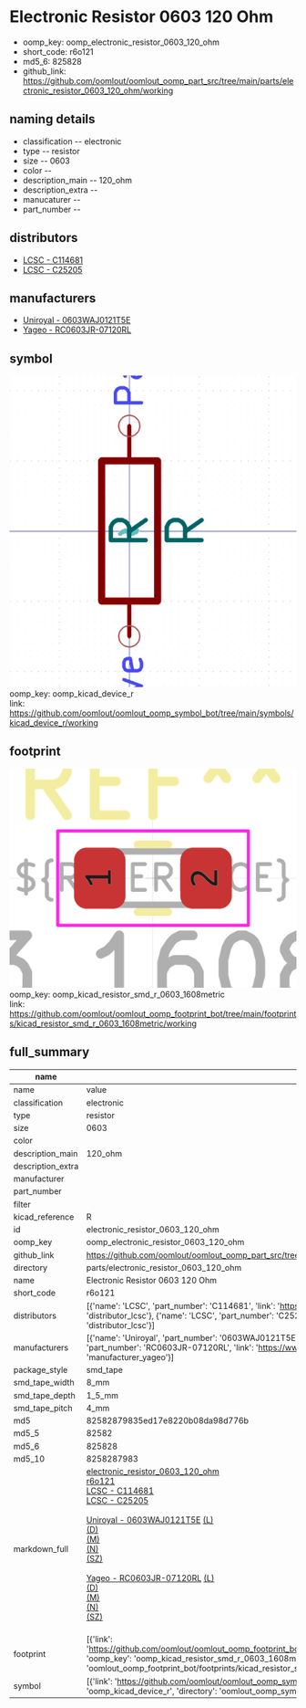 # Electronic Resistor 0603 120 Ohm

  
* oomp_key: oomp_electronic_resistor_0603_120_ohm 
* short_code: r6o121
* md5_6: 825828  
* github_link: https://github.com/oomlout/oomlout_oomp_part_src/tree/main/parts/electronic_resistor_0603_120_ohm/working  
## naming details
* classification -- electronic
* type -- resistor
* size -- 0603
* color -- 
* description_main -- 120_ohm
* description_extra -- 
* manucaturer -- 
* part_number -- 

## distributors
* [LCSC - C114681](https://lcsc.com/product-detail/C114681.html)  
* [LCSC - C25205](https://lcsc.com/product-detail/C25205.html)  

## manufacturers
* [Uniroyal - 0603WAJ0121T5E]()  
* [Yageo - RC0603JR-07120RL](https://www.yageo.com/en/Chart/Download/pdf/RC0603JR-07120RL)  

## symbol

![](symbol/0/working/working_600.png)  
oomp_key: oomp_kicad_device_r  
link: https://github.com/oomlout/oomlout_oomp_symbol_bot/tree/main/symbols/kicad_device_r/working  

## footprint

![](footprint/0/working/working_600.png)  
oomp_key: oomp_kicad_resistor_smd_r_0603_1608metric  
link: https://github.com/oomlout/oomlout_oomp_footprint_bot/tree/main/footprints/kicad_resistor_smd_r_0603_1608metric/working  

## full_summary
| name | value | 
| --- | --- | 
| name | value | 
| classification | electronic | 
| type | resistor | 
| size | 0603 | 
| color |  | 
| description_main | 120_ohm | 
| description_extra |  | 
| manufacturer |  | 
| part_number |  | 
| filter |  | 
| kicad_reference | R | 
| id | electronic_resistor_0603_120_ohm | 
| oomp_key | oomp_electronic_resistor_0603_120_ohm | 
| github_link | https://github.com/oomlout/oomlout_oomp_part_src/tree/main/parts/electronic_resistor_0603_120_ohm/working | 
| directory | parts/electronic_resistor_0603_120_ohm | 
| name | Electronic Resistor 0603 120 Ohm | 
| short_code | r6o121 | 
| distributors | [{'name': 'LCSC', 'part_number': 'C114681', 'link': 'https://lcsc.com/product-detail/C114681.html', 'id': 'distributor_lcsc'}, {'name': 'LCSC', 'part_number': 'C25205', 'link': 'https://lcsc.com/product-detail/C25205.html', 'id': 'distributor_lcsc'}] | 
| manufacturers | [{'name': 'Uniroyal', 'part_number': '0603WAJ0121T5E', 'link': '', 'id': 'manufacturer_uniroyal'}, {'name': 'Yageo', 'part_number': 'RC0603JR-07120RL', 'link': 'https://www.yageo.com/en/Chart/Download/pdf/RC0603JR-07120RL', 'id': 'manufacturer_yageo'}] | 
| package_style | smd_tape | 
| smd_tape_width | 8_mm | 
| smd_tape_depth | 1_5_mm | 
| smd_tape_pitch | 4_mm | 
| md5 | 82582879835ed17e8220b08da98d776b | 
| md5_5 | 82582 | 
| md5_6 | 825828 | 
| md5_10 | 8258287983 | 
| markdown_full | [electronic_resistor_0603_120_ohm](https://github.com/oomlout/oomlout_oomp_part_src/tree/main/parts/electronic_resistor_0603_120_ohm/working)<br>[r6o121](https://github.com/oomlout/oomlout_oomp_part_src/tree/main/parts/electronic_resistor_0603_120_ohm/working)<br>[LCSC - C114681<br>](https://lcsc.com/product-detail/C114681.html)[LCSC - C25205<br>](https://lcsc.com/product-detail/C25205.html)<br>[Uniroyal - 0603WAJ0121T5E]() [(L)<br>](https://www.lcsc.com/search?q=0603WAJ0121T5E)[(D)<br>](https://www.digikey.com/en/products?,keywords=0603WAJ0121T5E)[(M)<br>](https://www.mouser.com/Search/Refine?Keyword=0603WAJ0121T5E)[(N)<br>](https://www.newark.com/search?st=0603WAJ0121T5E)[(SZ)<br>](https://so.szlcsc.com/global.html?k=0603WAJ0121T5E)<br>[Yageo - RC0603JR-07120RL](https://www.yageo.com/en/Chart/Download/pdf/RC0603JR-07120RL) [(L)<br>](https://www.lcsc.com/search?q=RC0603JR-07120RL)[(D)<br>](https://www.digikey.com/en/products?,keywords=RC0603JR-07120RL)[(M)<br>](https://www.mouser.com/Search/Refine?Keyword=RC0603JR-07120RL)[(N)<br>](https://www.newark.com/search?st=RC0603JR-07120RL)[(SZ)<br>](https://so.szlcsc.com/global.html?k=RC0603JR-07120RL)<br> | 
| footprint | [{'link': 'https://github.com/oomlout/oomlout_oomp_footprint_bot/tree/main/foootprntss/kicad_resistor_smd_r_0603_1608metric', 'oomp_key': 'oomp_kicad_resistor_smd_r_0603_1608metric', 'directory': 'oomlout_oomp_footprint_bot/footprints/kicad_resistor_smd_r_0603_1608metric//working/working.kicad_mod'}] | 
| symbol | [{'link': 'https://github.com/oomlout/oomlout_oomp_symbol_bot/tree/main/symbols/kicad_device_r', 'oomp_key': 'oomp_kicad_device_r', 'directory': 'oomlout_oomp_symbol_bot/symbols/kicad_device_r//working/working.kicad_sym'}] | 
